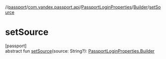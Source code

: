 //[passport](../../../../index.md)/[com.yandex.passport.api](../../index.md)/[PassportLoginProperties](../index.md)/[Builder](index.md)/[setSource](set-source.md)

# setSource

[passport]\
abstract fun [setSource](set-source.md)(source: String?): [PassportLoginProperties.Builder](index.md)
